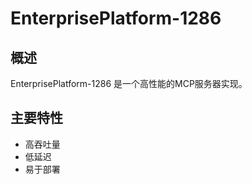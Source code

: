 # EnterprisePlatform-1286

## 概述

EnterprisePlatform-1286 是一个高性能的MCP服务器实现。

## 主要特性

- 高吞吐量
- 低延迟
- 易于部署

